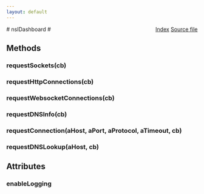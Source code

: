 ```yaml
---
layout: default
---
```

<div class='links' style='float:right'><a href="../index.html">Index</a>
<a href="http://dxr.mozilla.org/mozilla-central/source/netwerk/base/public/nsIDashboard.idl">Source file</a>
</div>
# nsIDashboard #

## Methods ##

### requestSockets(cb) ###

### requestHttpConnections(cb) ###

### requestWebsocketConnections(cb) ###

### requestDNSInfo(cb) ###

### requestConnection(aHost, aPort, aProtocol, aTimeout, cb) ###

### requestDNSLookup(aHost, cb) ###

## Attributes ##

### enableLogging ###
